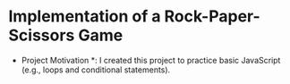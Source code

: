 # Implementation of a Rock-Paper-Scissors Game

* Project Motivation *: I created this project to practice basic JavaScript (e.g., loops and conditional statements).